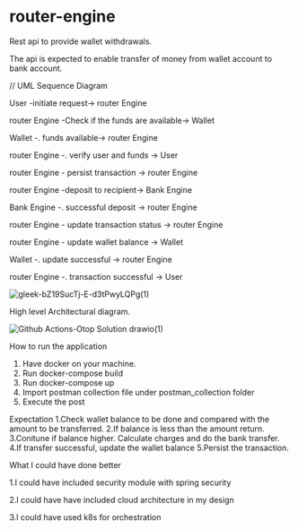 # router-engine
Rest api to provide wallet withdrawals.

The api is expected to enable transfer of money  from wallet account to bank account.

// UML Sequence Diagram

User -initiate request-> router Engine

router Engine -Check if the funds are available-> Wallet

Wallet -. funds available-> router Engine

router Engine -. verify user and funds -> User

router Engine - persist transaction -> router Engine

router Engine -deposit to recipient-> Bank Engine

Bank Engine -. successful deposit -> router Engine

router Engine - update transaction status -> router Engine

router Engine - update wallet balance -> Wallet

Wallet -. update successful -> router Engine

router Engine -. transaction successful -> User

![gleek-bZ19SucTj-E-d3tPwyLQPg(1)](https://user-images.githubusercontent.com/19501425/236657647-d1095f38-ab91-484b-99f4-fed6a459b8c2.png)

High level Architectural diagram.

![Github Actions-Otop Solution drawio(1)](https://user-images.githubusercontent.com/19501425/236657638-518a6734-8fd5-4480-af91-be581430f1d4.png)

How to run the application
1. Have docker on your machine.
2. Run docker-compose build
3. Run docker-compose up
4. Import postman collection file under postman_collection folder
5. Execute the post

Expectation
1.Check wallet balance to be done and compared with the amount to be transferred.
2.If balance is less than the amount return.
3.Conitune if balance higher. Calculate charges and do the bank transfer.
4.If transfer successful, update the wallet balance
5.Persist the transaction.

What I could have done better

1.I could have included security module with spring security 

2.I could have have included cloud architecture in my design

3.I could have used k8s for orchestration
